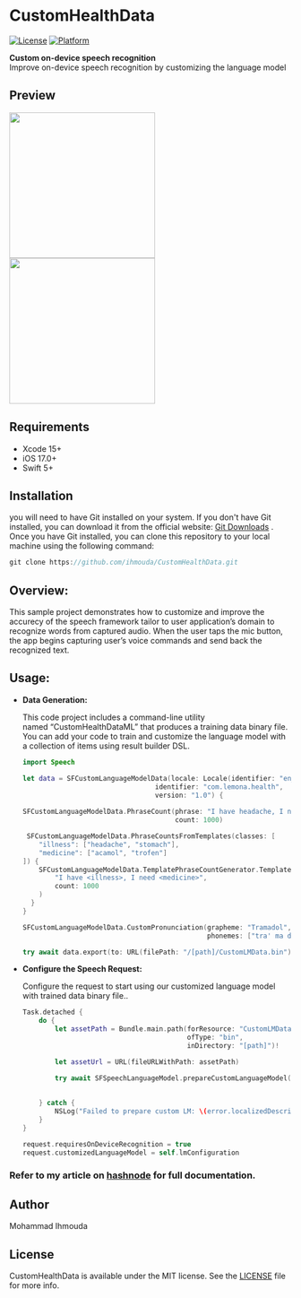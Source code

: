 # CustomHealthData

[![License](https://img.shields.io/cocoapods/l/JNMentionTextView.svg?style=flat)](https://cocoapods.org/pods/JNMentionTextView)
[![Platform](https://img.shields.io/cocoapods/p/JNMentionTextView.svg?style=flat)](https://cocoapods.org/pods/JNMentionTextView)

**Custom on-device speech recognition**
<br>
Improve on-device speech recognition  by customizing the language model


## Preview

<img src="https://github.com/ihmouda/GitHubRepositories/raw/main/CustomHealthData/Resources/images/a_camel.png" width="260"/>

<img src="https://github.com/ihmouda/GitHubRepositories/raw/main/CustomHealthData/Resources/images/acamol.png" width="260"/>


## Requirements

- Xcode 15+
- iOS 17.0+
- Swift 5+


## Installation

you will need to have Git installed on your system. If you don't have Git installed, you can download it from the official website: [Git Downloads](https://git-scm.com/downloads)
.
Once you have Git installed, you can clone this repository to your local machine using the following command:

```swift
git clone https://github.com/ihmouda/CustomHealthData.git
```


## Overview:

This sample project demonstrates how to customize and improve the accurecy of the speech framework tailor to user application’s domain to recognize words from captured audio. When the user taps the mic button, the app begins capturing user’s voice commands and send back the recognized text.

## Usage:


- **Data Generation:**

    This code project includes a command-line utility named “CustomHealthDataML” that produces a training data binary file. You can add your code to train and customize the language model with a collection of items using result builder DSL.
    
    ```swift
    import Speech
    
    let data = SFCustomLanguageModelData(locale: Locale(identifier: "en_US"),
                                     identifier: "com.lemona.health",
                                     version: "1.0") {
                                     
    SFCustomLanguageModelData.PhraseCount(phrase: "I have headache, I need acamol",
                                          count: 1000)

     SFCustomLanguageModelData.PhraseCountsFromTemplates(classes: [
        "illness": ["headache", "stomach"],
        "medicine": ["acamol", "trofen"]
    ]) {
        SFCustomLanguageModelData.TemplatePhraseCountGenerator.Template(
            "I have <illness>, I need <medicine>",
            count: 1000
        )
      }
    }

    SFCustomLanguageModelData.CustomPronunciation(grapheme: "Tramadol",
                                                  phonemes: ["tra' ma doll"])

    try await data.export(to: URL(filePath: "/[path]/CustomLMData.bin"))
    ```

- **Configure the Speech Request:**

    Configure the request to start using our customized language model with trained data binary file..
    

    ```swift
    Task.detached {
        do {
            let assetPath = Bundle.main.path(forResource: "CustomLMData",
                                             ofType: "bin",
                                             inDirectory: "[path]")!
    
            let assetUrl = URL(fileURLWithPath: assetPath)
    
            try await SFSpeechLanguageModel.prepareCustomLanguageModel(for: assetUrl,
                                                                       clientIdentifier: "com.lemona.health",
                                                                       configuration: self.lmConfiguration)
        } catch {
            NSLog("Failed to prepare custom LM: \(error.localizedDescription)")
        }
    }
    ```


    ```swift
    request.requiresOnDeviceRecognition = true
    request.customizedLanguageModel = self.lmConfiguration
    ```

### Refer to my article on [hashnode](https://github.com/ihmouda/CustomHealthData/blob/master/LICENSE) for full documentation.


## Author

Mohammad Ihmouda

## License

CustomHealthData is available under the MIT license. See the [LICENSE](https://github.com/ihmouda/CustomHealthData/blob/master/LICENSE) file for more info.
